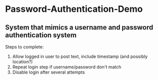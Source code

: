 # Password-Authentication-Demo
System that mimics a username and password authentication system
--------------------------------------

Steps to complete:

1. Allow logged in user to post text, include timestamp (and possibly location?)
2. Repeat login step if username/password don't match
3. Disable login after several attempts

